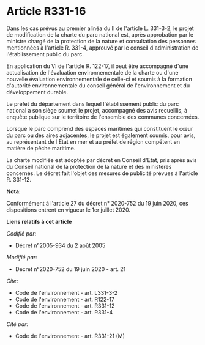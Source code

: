 # Article R331-16

Dans les cas prévus au premier alinéa du II de l'article L. 331-3-2, le projet de modification de la charte du parc national
est, après approbation par le ministre chargé de la protection de la nature et consultation des personnes mentionnées à
l'article R. 331-4, approuvé par le conseil d'administration de l'établissement public du parc. 

En application du VI de l'article R. 122-17, il peut être accompagné d'une actualisation de l'évaluation environnementale de
la charte ou d'une nouvelle évaluation environnementale de celle-ci et soumis à la formation d'autorité environnementale du
conseil général de l'environnement et du développement durable. 

Le préfet du département dans lequel l'établissement public du parc national a son siège soumet le projet, accompagné des
avis recueillis, à enquête publique sur le territoire de l'ensemble des communes concernées. 

Lorsque le parc comprend des espaces maritimes qui constituent le cœur du parc ou des aires adjacentes, le projet est
également soumis, pour avis, au représentant de l'Etat en mer et au préfet de région compétent en matière de pêche maritime. 

La charte modifiée est adoptée par décret en Conseil d'Etat, pris après avis du Conseil national de la protection de la
nature et     des ministères concernés. Le décret fait l'objet des mesures de publicité prévues à l'article R. 331-12.

**Nota:**

Conformément à l'article 27 du décret n° 2020-752 du 19 juin 2020, ces dispositions entrent en vigueur le 1er juillet 2020.

**Liens relatifs à cet article**

_Codifié par_:

  - Décret n°2005-934 du 2 août 2005

_Modifié par_:

  - Décret n°2020-752 du 19 juin 2020 - art. 21

_Cite_:

  - Code de l'environnement - art. L331-3-2
  - Code de l'environnement - art. R122-17
  - Code de l'environnement - art. R331-12
  - Code de l'environnement - art. R331-4

_Cité par_:

  - Code de l'environnement - art. R331-21 (M)
